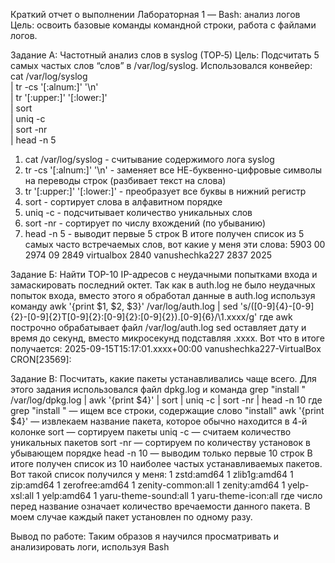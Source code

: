 Краткий отчет о выполнении Лабораторная 1 — Bash: анализ логов
Цель: освоить базовые команды командной строки, работа с файлами логов.

Задание А: Частотный анализ слов в syslog (TOP‑5)
Цель: Подсчитать 5 самых частых слов  “слов” в /var/log/syslog.
Использовался конвейер:
cat /var/log/syslog \
  | tr -cs '[:alnum:]' '\n' \
  | tr '[:upper:]' '[:lower:]' \
  | sort \
  | uniq -c \
  | sort -nr \
  | head -n 5
1. cat /var/log/syslog - считывание содержимого лога syslog
2. tr -cs '[:alnum:]' '\n' - заменяет все НЕ-буквенно-цифровые символы на переводы строк (разбивает текст на слова)
3. tr '[:upper:]' '[:lower:]' - преобразует все буквы в нижний регистр
4. sort - сортирует слова в алфавитном порядке
5. uniq -c - подсчитывает количество уникальных слов
6. sort -nr - сортирует по числу вхождений (по убыванию)
7. head -n 5 - выводит первые 5 строк
В итоге получен список из 5 самых часто встречаемых слов, вот какие у меня эти слова:
   5903 00
   2974 09
   2849 virtualbox
   2840 vanushechka227
   2837 2025
   
Задание Б: Найти TOP-10 IP-адресов с неудачными попытками входа и замаскировать последний октет.
Так как в auth.log не было неудачных попыток входа, вместо этого я обработал данные в auth.log используя команду 
awk '{print $1, $2, $3}' /var/log/auth.log | sed 's/\([0-9]\{4\}-[0-9]\{2\}-[0-9]\{2\}T[0-9]\{2\}:[0-9]\{2\}:[0-9]\{2\}\)\.[0-9]\{6\}/\1.xxxx/g'
где 
awk построчно обрабатывает файл /var/log/auth.log
sed оставляет дату и время до секунд, вместо микросекунд подставляя .xxxx. Вот что в итоге получается:
2025-09-15T15:17:01.xxxx+00:00 vanushechka227-VirtualBox CRON[23569]:

Задание В: Посчитать, какие пакеты устанавливались чаще всего.
Для этого задания использовался файл dpkg.log и команда 
grep "install " /var/log/dpkg.log | awk '{print $4}' | sort | uniq -c | sort -nr | head -n 10
где 
grep "install " — ищем все строки, содержащие слово "install"
awk '{print $4}' — извлекаем название пакета, которое обычно находится в 4-й колонке
sort — сортируем пакеты
uniq -c — считаем количество уникальных пакетов
sort -nr — сортируем по количеству установок в убывающем порядке
head -n 10 — выводим только первые 10 строк
В итоге получен список из 10 наиболее частых устанавливаемых пакетов. Вот такой список получился у меня:
      1 zstd:amd64
      1 zlib1g:amd64
      1 zip:amd64
      1 zerofree:amd64
      1 zenity-common:all
      1 zenity:amd64
      1 yelp-xsl:all
      1 yelp:amd64
      1 yaru-theme-sound:all
      1 yaru-theme-icon:all
где число перед название означает количество вречаемости данного пакета. В моем случае каждый пакет установлен по одному разу.

Вывод по работе: Таким образов я научился просматривать и анализировать логи, используя Bash
